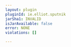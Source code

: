 ```yaml
---
layout: plugin
pluginId: ie.elliot.sputnik
jarSha1: INVALID
isJarAvailable: false
error: NONE
violations: []

---
```


